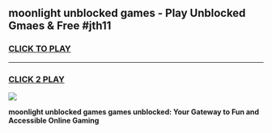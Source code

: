 
## moonlight unblocked games - Play Unblocked Gmaes & Free #jth11
<h3>
<a href="https://premium.freeplayer.one?title=moonlight_unblocked_games&ref=03M">CLICK TO PLAY</a></h3>
<hr>

<h3>
<a href="https://premium.freeplayer.one?title=moonlight_unblocked_games&ref=03M">CLICK 2 PLAY</a>
  
</h3>

<a href="https://premium.freeplayer.one?title=moonlight_unblocked_games&ref=03M"><img src="https://clearcache.store/games.png"></a>


**moonlight unblocked games games unblocked: Your Gateway to Fun and Accessible Online Gaming**
